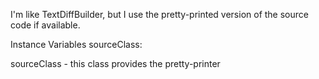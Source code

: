 I'm like TextDiffBuilder, but I use the pretty-printed version of the source code if available.

Instance Variables
	sourceClass:		<Class>

sourceClass
	- this class provides the pretty-printer
